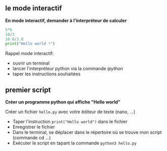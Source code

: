 ## le mode interactif

__En mode interactif, demander à l'interpréteur de calculer__

```python
5*6
10/3
10.0/3.0
print("Hello world !")
```

Rappel mode interactif:  

 * ouvrir un terminal
 * lancer l'interpréteur python via la commande  _ipython_
 * taper les instructions souhaitées

## premier script

__Créer un programme python qui affiche "Hello world"__

Créer un fichier `hello.py` avec votre  éditeur de texte (nano, …)  

 * Taper l'instruction  `print("Hello world")`  dans le fichier
 * Enregistrer le fichier
 * Dans le terminal, se déplacer dans le répertoire où se trouve mon script (commande cd …)
 * Exécuter le script en tapant la commande `python3 hello.py`